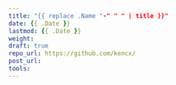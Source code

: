 ```yaml
---
title: "{{ replace .Name "-" " " | title }}"
date: {{ .Date }}
lastmod: {{ .Date }}
weight:
draft: true
repo_url: https://github.com/kencx/
post_url:
tools:
---
```

